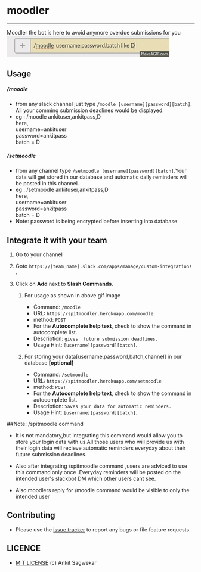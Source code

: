 # moodler
--------------
Moodler the bot is here to avoid anymore overdue submissions for you 
![img](https://raw.githubusercontent.com/ankit96/moodler/master/demo.gif)



## Usage

##### /moodle
- from any slack channel just type `/moodle [username][password][batch]`. All your comming submission deadlines would be displayed.
- eg : /moodle ankituser,ankitpass,D<br />
      here,<br />
      username=ankituser<br />
      password=ankitpass<br />
      batch = D
      

##### /setmoodle
- from any channel type `/setmoodle [username][password][batch]`.Your data will get stored in
our  database and automatic daily reminders will be posted in this channel.
- eg : /setmoodle ankituser,ankitpass,D<br />
      here,<br />
      username=ankituser<br />
      password=ankitpass<br />
      batch = D<br />
- Note: password is being encrypted before inserting into database


## Integrate it with your team


1. Go to your channel
2. Goto `https://[team_name].slack.com/apps/manage/custom-integrations	`.
3. Click on **Add** next to **Slash Commands**.


   1. For usage as shown in above gif image
   
       - Command: `/moodle`
       - URL: `https://spitmoodler.herokuapp.com/moodle`
       - method: `POST`
       - For the **Autocomplete help text**, check to show the command in autocomplete list.
       - Description: `gives  future submission deadlines.`
       - Usage Hint: `[username][password][batch]`.
       
   2. For storing your data[username,password,batch,channel] in our database **[optional]**
   
       - Command: `/setmoodle`
       - URL: `https://spitmoodler.herokuapp.com/setmoodle`
       - method: `POST`
       - For the **Autocomplete help text**, check to show the command in autocomplete list.
       - Description: `Saves your data for automatic reminders.`
       - Usage Hint: `[username][password][batch]`.


##Note: /spitmoodle command

- It is not mandatory,but integrating this command would allow you to store your login data with us.All those
 users who will provide us with  their login data will recieve automatic reminders everyday about 
 their future submission deadlines.
 
- Also after integrating /spitmoodle command ,users are adviced to use this command only once .Everyday reminders will be posted on the intended user's slackbot DM which other users cant see.

- Also moodlers reply for /moodle command would be visible to only the intended user 


## Contributing
- Please use the [issue tracker](https://github.com/ankit96/moodler/issues) to report any bugs or file feature requests.

## LICENCE

- [MIT LICENSE](https://github.com/ankit96/moodler/blob/master/LICENSE) (c) Ankit Sagwekar
